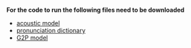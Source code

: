**For the code to run the following files need to be downloaded**

* [acoustic model](https://unilj-my.sharepoint.com/:u:/g/personal/janezkrfe_fe1_uni-lj_si/EVA5yuhNNTxMqx_ofe2vI0oB3IMGD5sNcsacn-6IXFQzTg?e=h89xYz "acoustic_model_optilex.zip")
* [pronunciation dictionary](https://unilj-my.sharepoint.com/:t:/g/personal/janezkrfe_fe1_uni-lj_si/EdNmItci4dlAhvpaoptW0aABitMviYo4K-Lb6HvSw_jS9w?e=R0TiMV "dictionary_optilex.txt")
* [G2P model](https://unilj-my.sharepoint.com/:u:/g/personal/janezkrfe_fe1_uni-lj_si/EQm-NH1vxMNOtG70O6TjSnMByE7UM4xwnIQnWIcuJzMaXA?e=7uio6B "OPTILEX_v3_g2p.zip")
